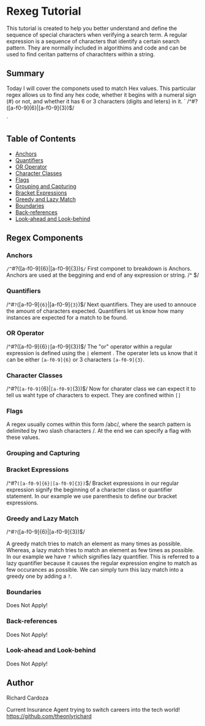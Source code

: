 # Rexeg Tutorial

This tutorial is created to help you better understand and define the sequence of special characters when verifying a search term. A regular expression is a sequence of characters that identify a certain search pattern. They are normally included in algorithims and code and can be used to find ceritan patterns of charachters within a string. 

## Summary

Today I will cover the componets used to match Hex values. This particular regex allows us to find any hex code, whether it begins with a numeral sign (#) or not, and whether it has 6 or 3 characters (digits and leters) in it.
`
/^#?([a-f0-9]{6}|[a-f0-9]{3})$/

`




## Table of Contents

- [Anchors](#anchors)
- [Quantifiers](#quantifiers)
- [OR Operator](#or-operator)
- [Character Classes](#character-classes)
- [Flags](#flags)
- [Grouping and Capturing](#grouping-and-capturing)
- [Bracket Expressions](#bracket-expressions)
- [Greedy and Lazy Match](#greedy-and-lazy-match)
- [Boundaries](#boundaries)
- [Back-references](#back-references)
- [Look-ahead and Look-behind](#look-ahead-and-look-behind)

## Regex Components

### Anchors
``/^``#?([a-f0-9]{6}|[a-f0-9]{3})``$/``
First componet to breakdown is Anchors. Anchors are used at the beggining and end of any expression or string.  /^ $/
### Quantifiers
/^#`?`([a-f0-9]`{6}`|[a-f0-9]`{3}`)$/
Next quantifiers. They are used to annouce the amount of characters expected. Quantifiers let us know how many instances are expected for a match to be found.

### OR Operator
/^#?([a-f0-9]{6}`|`[a-f0-9]{3})$/
The "or" operator within a regular expression is defined using the `|` element . The operater lets us know that it can be either `[a-f0-9]{6}` or 3 characters `[a-f0-9]{3}`.

### Character Classes
/^#?(`[a-f0-9]`{6}|`[a-f0-9]`{3})$/
Now for charater class we can expect it to tell us waht type of characters to expect. They are confined  within `[]`

### Flags
A regex usually comes within this form /abc/, where the search pattern is delimited by two slash characters /. At the end we can specify a flag with these values.
### Grouping and Capturing

### Bracket Expressions
/^#?`([a-f0-9]{6}|[a-f0-9]{3})`$/
Bracket expressions in our regular expression signify the beginning of a character class or quantifier statement. In our example we use parenthesis to define our bracket expressions.


### Greedy and Lazy Match
/^#`?`([a-f0-9]{6}|[a-f0-9]{3})$/

 A greedy match tries to match an element as many times as possible. Whereas, a lazy match tries to match an element as few times as possible. In our example we have `?` which signifies lazy quantifier. This is referred to a lazy quantifier because it causes the regular expression engine to match as few occurances as possible. We can simply turn this lazy match into a greedy one by adding a `?`.

### Boundaries
Does Not Apply!
### Back-references
Does Not Apply!

### Look-ahead and Look-behind
Does Not Apply!

## Author
Richard Cardoza     

Current Insurance Agent trying to switch careers into the tech world!
https://github.com/theonlyrichard
